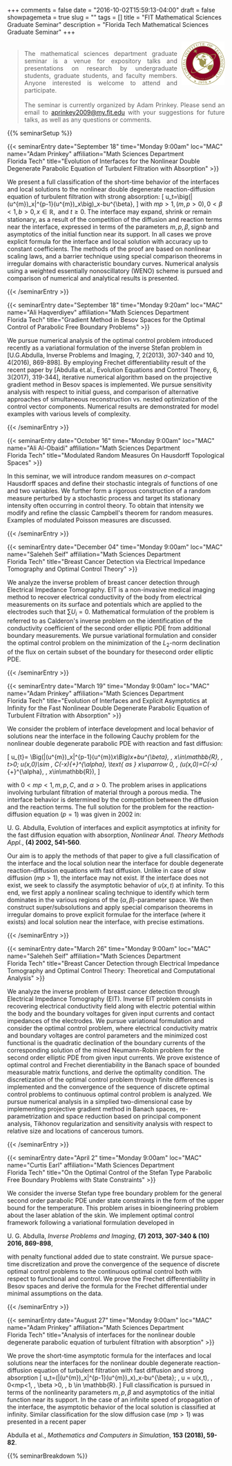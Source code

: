+++
comments = false
date = "2016-10-02T15:59:13-04:00"
draft = false
showpagemeta = true
slug = ""
tags = []
title = "FIT Mathematical Sciences Graduate Seminar"
description = "Florida Tech Mathematical Sciences Graduate Seminar"
+++
<div style="float: right; padding-left: 10px;">
<img alt="" src="/img/FITlogo.png" width="100" height="100">
</div>
<div style="padding-top: 5px;">
<blockquote style="text-align: justify">
The mathematical sciences department graduate seminar is a venue for expository talks and presentations on research by undergraduate students, graduate students, and faculty members.
Anyone interested is welcome to attend and participate.
<br /><br />
The seminar is currently organized by Adam Prinkey.
Please send an email to <a href="mailto:aprinkey2009@my.fit.edu?subject=Department%20Graduate%20Seminar">aprinkey2009<span style="display: none;">ob</span>@my.fit.edu</a>
 with your suggestions for future talks, as well as any questions or comments.
</blockquote>
 </div>

{{% seminarSetup %}}

{{< seminarEntry date="September 18" time="Monday 9:00am" loc="MAC" name="Adam Prinkey" affiliation="Math Sciences Department<br /> Florida Tech" title="Evolution of Interfaces for the Nonlinear Double Degenerate Parabolic Equation of Turbulent Filtration with Absorption" >}}

We present a full classification of the short-time behavior of the interfaces and local solutions to the nonlinear double degenerate reaction-diffusion equation of turbulent filtration with strong absorption: 
\[
u_t=\big(|(u^{m})_x|^{p-1}(u^{m})_x\big)_x-bu^{\beta},
\]
with $mp > 1, \, (m, p > 0), \, 0 < \beta < 1, \, b > 0, \, x \in \mathbb{R}, \text{ and } t \geq 0$. The interface may expand, shrink or remain stationary, as a result of the competition of the diffusion and reaction terms near the interface, expressed in terms of the parameters $m, p,\beta, \text{sign} b$ and asymptotics of the initial function near its support. In all cases we prove explicit formula for the interface and local solution with accuracy up to constant coefficients. The methods of the proof are based on nonlinear scaling laws, and a barrier technique using special comparison theorems in irregular domains with characteristic boundary curves. Numerical analysis using a weighted essentially nonoscillatory (WENO) scheme is pursued and comparison of numerical and analytical results is presented.

{{< /seminarEntry >}}

{{< seminarEntry date="September 18" time="Monday 9:20am" loc="MAC" name="Ali Haqverdiyev" affiliation="Math Sciences Department<br /> Florida Tech" title="Gradient Method in Besov Spaces for the Optimal Control of Parabolic Free Boundary Problems" >}}

We pursue numerical analysis of the optimal control problem introduced recently as a variational formulation of the inverse Stefan problem in [U.G.Abdulla, Inverse Problems and Imaging, 7, 2(2013), 307-340 and 10, 4(2016), 869-898]. By employing Frechet differentiability result of the recent paper by [Abdulla et.al., Evolution Equations and Control Theory, 6, 3(2017), 319-344], iterative numerical algorithm based on the projective gradient method in Besov spaces is implemented. We pursue sensitivity analysis with respect to initial guess, and comparison of alternative approaches of simultaneous reconstruction vs. nested optimization of the control vector components. Numerical results are demonstrated for model examples with various levels of complexity. 

{{< /seminarEntry >}}

{{< seminarEntry date="October 16" time="Monday 9:00am" loc="MAC" name="Ali Al-Obaidi" affiliation="Math Sciences Department<br /> Florida Tech" title="Modulated Random Measures On Hausdorff Topological Spaces" >}}

In this seminar, we will introduce random measures on $\sigma$-compact Hausdorff spaces and define their stochastic integrals of functions of one and two variables.
We further form a rigorous construction of a random measure perturbed by a stochastic process and target its stationary intensity often occurring in control theory.
To obtain that intensity we modify and refine the classic Campbell's theorem for random measures.
Examples of modulated Poisson measures are discussed.

{{< /seminarEntry >}}

{{< seminarEntry date="December 04" time="Monday 9:00am" loc="MAC" name="Saleheh Seif" affiliation="Math Sciences Department<br /> Florida Tech" title="Breast Cancer Detection via Electrical Impedance Tomography and Optimal Control Theory" >}}

We analyze the inverse problem of breast cancer detection through Electrical Impedance Tomography. EIT is a non-invasive medical imaging method to recover electrical conductivity of the body from electrical measurements on its surface and potentials which are applied to the electrodes such that $\sum U_i=0$. Mathematical formulation of the problem is referred to as Calderon's inverse problem on the identification of the conductivity coefficient of the second order elliptic PDE from additional boundary measurements. We pursue variational formulation and consider the optimal control problem on the minimization of the $L_2$-norm declination of the flux on certain subset of the boundary for thesecond order elliptic PDE. 

{{< /seminarEntry >}}

{{< seminarEntry date="March 19" time="Monday 9:00am" loc="MAC" name="Adam Prinkey" affiliation="Math Sciences Department<br /> Florida Tech" title="Evolution of Interfaces and Explicit Asymptotics at Infinity for the Fast Nonlinear Double Degenerate Parabolic Equation of Turbulent Filtration with Absorption" >}}

We consider the problem of interface development and local behavior
of solutions near the interface in the following Cauchy problem for
the nonlinear double degenerate parabolic PDE with reaction and fast diffusion:

\[
u_{t}= \Big(|(u^{m})_x|^{p-1}(u^{m})_x\Big)_x+bu^{\beta},
\, x\in\mathbb{R}, \, t>0; u(x,0)\sim \, C(-x)_{+}^{\alpha}, \text{ as } x\uparrow 0, \, (u(x,0)=C(-x)_{+}^{\alpha}, \, x\in\mathbb{R}),  \]

with $0< mp <1, \, m, \, p, \, C$, and $\alpha > 0$.
The problem arises in applications involving turbulant filtration
of material through a porous media. The interface behavior is determined
by the competition between the diffusion and the reaction terms. The
full solution for the problem for the reaction-diffusion equation ($p=1$) was given
in 2002 in:

<p>
U. G. Abdulla, Evolution of interfaces and explicit asymptotics at infinity for the fast diffusion equation with absorption, <i>Nonlinear Anal. Theory Methods Appl.</i>, <b>(4) 2002, 541-560</b>.
</p><p>
 
Our aim is to apply the methods of that paper to give a full classification of the interface and the local solution near the interface
for double degenerate reaction-diffusion equations with fast diffusion. Unlike in case of slow diffusion ($mp > 1$), the interface may not exist. If the interface does not exist, we seek to classify the asymptotic behavior of $u(x,t)$ at infinity.
To this end, we first apply a nonlinear scaling technique to identify which term
dominates in the various regions of the $(\alpha,\beta)$-parameter
space. We then construct super/subsolutions and apply special comparison
theorems in irregular domains to prove explicit formulae for the interface (where it exists)
and local solution near the interface, with precise estimations.


{{< /seminarEntry >}}

{{< seminarEntry date="March 26" time="Monday 9:00am" loc="MAC" name="Saleheh Seif" affiliation="Math Sciences Department<br /> Florida Tech" title="Breast Cancer Detection through Electrical Impedance Tomography and Optimal Control Theory: Theoretical and Computational Analysis" >}}

We analyze the inverse problem of breast cancer detection through Electrical Impedance Tomography (EIT). Inverse EIT problem consists in recovering electrical conductivity field along with electric potential within the body and the boundary voltages for given input currents and contact impedances of the electrodes. We pursue variational formulation and consider the optimal control problem, where electrical conductivity matrix and boundary voltages are control parameters and the minimized cost functional is the quadratic declination of the boundary currents of the corresponding solution of the mixed Neumann-Robin problem for the second order elliptic PDE from given input currents. We prove existence of optimal control and Frechet dierentiability in the Banach space of bounded measurable matrix functions, and derive the optimality condition. The discretization of the optimal control problem through finite differences is implemented and the convergence of the sequence of discrete optimal control problems to continuous optimal control problem is analyzed.
We pursue numerical analysis in a simplied two-dimensional case by implementing projective gradient method in Banach spaces, re-parametrization and space reduction based on principal component analysis, Tikhonov regularization and sensitivity analysis with respect to relative size and locations of cancerous tumors.


{{< /seminarEntry >}}

{{< seminarEntry date="April 2" time="Monday 9:00am" loc="MAC" name="Curtis Earl" affiliation="Math Sciences Department<br /> Florida Tech" title="On the Optimal Control of the Stefan Type Parabolic Free Boundary Problems with State Constraints" >}}

We consider the inverse Stefan type free boundary problem for the general second order parabolic PDE under state constraints in the form of the upper bound for the temperature. This problem arises in bioengineering problem about the laser ablation of the skin. We implement optimal control framework following a variational formulation developed in 

<p>
U. G. Abdulla, <i>Inverse Problems and Imaging</i>, <b>(7) 2013, 307-340 & (10) 2016, 869-898</b>,
</p><p>

with penalty functional added due to state constraint. We pursue space-time discretization and prove the convergence of the sequence of discrete optimal control problems to the continuous optimal control both with respect to functional and control. We prove the Frechet differentiability in Besov spaces and derive the formula for the Frechet differential under minimal assumptions on the data.

{{< /seminarEntry >}}

{{< seminarEntry date="August 27" time="Monday 9:00am" loc="MAC" name="Adam Prinkey" affiliation="Math Sciences Department<br /> Florida Tech" title="Analysis of interfaces for the nonlinear double degenerate parabolic equation of turbulent filtration with absorption" >}}

We prove the short-time asymptotic formula for the interfaces and local solutions near the interfaces for the nonlinear double degenerate reaction-diffusion equation of turbulent filtration with fast diffusion and strong absorption
\[ u_t=(|(u^{m})_x|^{p-1}(u^{m})_x)_x-bu^{\beta}; \, u = u(x,t), \, 0<mp<1, \, \beta >0, \, b \in \mathbb{R}. \]
Full classification is pursued in terms of the nonlinearity parameters  $m, p,\beta$ and asymptotics of the initial function near its support. In the case of an infinite speed of propagation of the interface, the asymptotic behavior of the local solution is classified at infinity. Similar classification for the slow diffusion case ($mp>1$) was presented in a recent paper 
<p>
Abdulla et al., <i>Mathematics and Computers in Simulation</i>, <b>153 (2018), 59-82</b>.
</p><p>

{{% seminarBreakdown %}}
